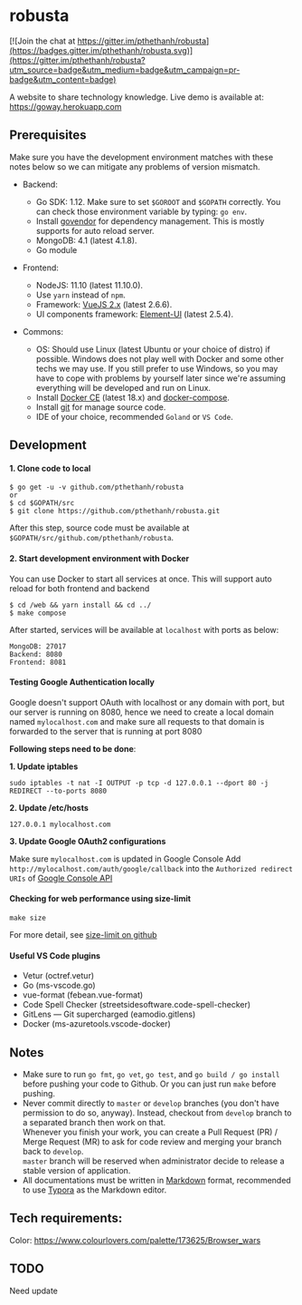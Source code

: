 # robusta

[![Join the chat at https://gitter.im/pthethanh/robusta](https://badges.gitter.im/pthethanh/robusta.svg)](https://gitter.im/pthethanh/robusta?utm_source=badge&utm_medium=badge&utm_campaign=pr-badge&utm_content=badge)

A website to share technology knowledge. Live demo is available at: https://goway.herokuapp.com

## Prerequisites

Make sure you have the development environment matches with these notes below so we can mitigate any problems of version mismatch.

- Backend:
  - Go SDK: 1.12.
    Make sure to set `$GOROOT` and `$GOPATH` correctly.
    You can check those environment variable by typing: `go env`.
  - Install [govendor](https://github.com/kardianos/govendor) for dependency management. This is mostly supports for auto reload server.
  - MongoDB: 4.1 (latest 4.1.8).
  - Go module

- Frontend:
  - NodeJS: 11.10 (latest 11.10.0).
  - Use `yarn` instead of `npm`.
  - Framework: [VueJS 2.x](https://vuejs.org) (latest 2.6.6).
  - UI components framework: [Element-UI](https://element.eleme.io) (latest 2.5.4).

- Commons:
  - OS: Should use Linux (latest Ubuntu or your choice of distro) if possible.
    Windows does not play well with Docker and some other techs we may use.
    If you still prefer to use Windows, so you may have to cope with problems by yourself later
    since we're assuming everything will be developed and run on Linux.
  - Install [Docker CE](https://docs.docker.com/install/) (latest 18.x) and [docker-compose](https://docs.docker.com/compose/install/).
  - Install [git](https://git-scm.com/) for manage source code.
  - IDE of your choice, recommended `Goland` or `VS Code`.

## Development

#### 1. Clone code to local

```shell
$ go get -u -v github.com/pthethanh/robusta
or
$ cd $GOPATH/src
$ git clone https://github.com/pthethanh/robusta.git
```
After this step, source code must be available at `$GOPATH/src/github.com/pthethanh/robusta`.

#### 2. Start development environment with Docker

You can use Docker to start all services at once. This will support auto reload for both frontend and backend

```shell
$ cd /web && yarn install && cd ../
$ make compose
```

After started, services will be available at `localhost` with ports as below:
```
MongoDB: 27017
Backend: 8080
Frontend: 8081
```
#### Testing Google Authentication locally

Google doesn't support OAuth with localhost or any domain with port, but our server is running on 8080, hence we need to create a local domain named `mylocalhost.com` and make sure all requests to that domain is forwarded to the server that is running at port 8080

**Following steps need to be done**:

**1. Update iptables**

```shell
sudo iptables -t nat -I OUTPUT -p tcp -d 127.0.0.1 --dport 80 -j REDIRECT --to-ports 8080
```
**2. Update /etc/hosts**

```shell
127.0.0.1 mylocalhost.com
```
**3. Update Google OAuth2 configurations**

Make sure `mylocalhost.com` is updated in Google Console
Add `http://mylocalhost.com/auth/google/callback` into the `Authorized redirect URIs` of [Google Console API](https://console.developers.google.com/apis/credentials/oauthclient/511091284450-9oes9tddrskgtlfcafblrke7pk28lthp.apps.googleusercontent.com?project=goway-1546095349277)

#### Checking for web performance using size-limit

```
make size
```
For more detail, see [size-limit on github](https://github.com/ai/size-limit)

#### Useful VS Code plugins
- Vetur (octref.vetur)
- Go (ms-vscode.go)
- vue-format (febean.vue-format)
- Code Spell Checker (streetsidesoftware.code-spell-checker)
- GitLens — Git supercharged (eamodio.gitlens)
- Docker (ms-azuretools.vscode-docker)

## Notes

- Make sure to run `go fmt`, `go vet`, `go test`, and `go build / go install` before pushing your code to Github.
  Or you can just run `make` before pushing.
- Never commit directly to `master` or `develop` branches (you don't have permission to do so, anyway). Instead, checkout from `develop` branch to a separated branch then work on that.  
  Whenever you finish your work, you can create a Pull Request (PR) / Merge Request (MR) to ask for code review and merging your branch back to `develop`.   
  `master` branch will be reserved when administrator decide to release a stable version of application.
- All documentations must be written in [Markdown](https://guides.github.com/features/mastering-markdown/) format, recommended to use [Typora](https://typora.io/) as the Markdown editor.

## Tech requirements:

Color: https://www.colourlovers.com/palette/173625/Browser_wars

## TODO
Need update
